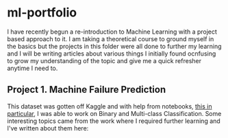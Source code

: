 # ml-portfolio

I have recently begun a re-introduction to Machine Learning with a project based approach to it. I am taking a theoretical course to ground myself in the basics but the projects in this folder were all done to further my learning and I will be writing articles about various things I initially found ocnfusing to grow my understanding of the topic and give me a quick refresher anytime I need to. 

## Project 1. Machine Failure Prediction
This dataset was gotten off Kaggle and with help from notebooks, [this in particular](https://www.kaggle.com/code/gerardocappa/predictive-maintenance-final-project/notebook), I was able to work on Binary and Multi-class Classification. Some interesting topics came from the work where I required further learning and I've written about them here: 

